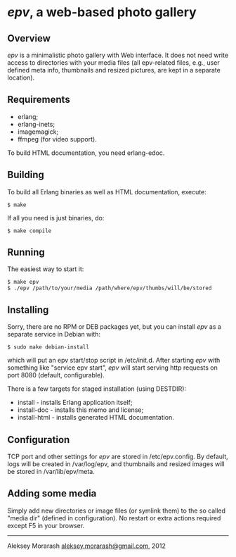 # _epv_, a web-based photo gallery

## Overview

_epv_ is a minimalistic photo gallery with Web interface.
It does not need write access to directories with your media files
(all epv-related files, e.g., user defined meta info, thumbnails
and resized pictures, are kept in a separate location).

## Requirements

* erlang;
* erlang-inets;
* imagemagick;
* ffmpeg (for video support).

To build HTML documentation, you need erlang-edoc.

## Building

To build all Erlang binaries as well as HTML documentation, execute:

    $ make

If all you need is just binaries, do:

    $ make compile

## Running

The easiest way to start it:

    $ make epv
    $ ./epv /path/to/your/media /path/where/epv/thumbs/will/be/stored

## Installing

Sorry, there are no RPM or DEB packages yet, but you can
install _epv_ as a separate service in Debian with:

    $ sudo make debian-install

which will put an epv start/stop script in /etc/init.d.
After starting _epv_ with something like "service epv start", _epv_
will start serving http requests on port 8080 (default, configurable).

There is a few targets for staged installation (using DESTDIR):

* install - installs Erlang application itself;
* install-doc - installs this memo and license;
* install-html - installs generated HTML documentation.

## Configuration

TCP port and other settings for _epv_ are stored in /etc/epv.config. By default,
logs will be created in /var/log/epv, and thumbnails and resized images will be stored in
/var/lib/epv/meta.

## Adding some media

Simply add new directories or image files (or symlink them) to
the so called "media dir" (defined in configuration). No restart or
extra actions required except F5 in your browser.

-----------------------------------------------------------------
Aleksey Morarash <aleksey.morarash@gmail.com>, 2012


